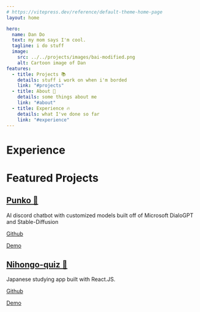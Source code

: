```yaml
---
# https://vitepress.dev/reference/default-theme-home-page
layout: home    

hero:
  name: Dan Do
  text: my mom says I'm cool.
  tagline: i do stuff
  image:
    src: ../../projects/images/bai-modified.png
    alt: Cartoon image of Dan
features:
  - title: Projects 📚
    details: stuff i work on when i'm borded
    link: "#projects"
  - title: About 👺
    details: some things about me
    link: "#about"
  - title: Experience 🔥
    details: what I've done so far
    link: "#experience"
---
```



<script setup>
import {
  VPTeamPage,
  VPTeamPageTitle,
  VPTeamMembers,
  VPTeamPageSection
} from 'vitepress/theme';

import { ref } from 'vue'

const tabList = ["Alarm.com", "University of Virginia", "HLAB", "Alarm.com"];
const coreMembers = [  {
    avatar: '../../projects/images/bai-modified.png',
    links: [
      { icon: 'github', link: 'https://github.com/BiaDd' },
      { icon: 'linkedin', link: 'https://www.linkedin.com/in/dan-do-dxd3' }
    ]
    title: "Code Monkey"
  }];

const count = ref(0)
</script>
   

<div class="animated" name="about" id="about">
  <VPTeamPage>
    <VPTeamPageTitle>
      <template #title>About Me</template>
      <template #lead>Just some kid that knows a little bit of coding. I like making beats and listening to jazz in my free time. Omlettes and egg fried rice are my best dishes but I also enjoy baking. I like to think of myself as a pro gamer but I'm kind of bad at videogames.</template>
    </VPTeamPageTitle>
    <VPTeamMembers size="medium" :members="coreMembers" />
  </VPTeamPage>
</div>

<!-- Custom home layout -->
<div class="section" name="experience" id="experience">
  <h1 class="section-title">Experience</h1>
  <div class="app-tabs">
    <app-tabs :tabList="tabList">
      <template v-slot:tabPanel-1> 
        <h2>Full-Stack Software Engineer @ Alarm.com</h2>
        <p>- March 2023 - Present</p>
        <ul class="job-content">
          <li>Coffee</li>
          <li>Tea</li>
          <li>Milk</li>
        </ul>
      </template>
      <template v-slot:tabPanel-2>
        <h2>Software Development Essentials Teaching Assistant</h2>
        <p>- August 2022 - December 2022</p>
        <ul class="job-content">
          <li>Conducted office hours to assist students with Java programming and GitHub questions</li>
          <li>Graded written exercises, coding assignments, and assessments</li>
        </ul>
      </template>
      <template v-slot:tabPanel-3>
        <h2>HLAB Global Mentor</h2>
        <p>- August 2022 - February 2022</p>
        <ul class="job-content">
          <li>Created 12 game seminars for students using JavaScript and p5.js</li>
          <li>Coordinated with Japanese mentors to organize summer and winter sessions for 200+ high school students</li>
          <li>Educated students on fundamental programming topics and collaboration techniques</li>
        </ul>
      </template>
      <template v-slot:tabPanel-4>
        <h2>Software Engineering Intern @ Alarm.com</h2>
        <p>- June 2022 - August 2022</p>
        <ul class="job-content">
          <li>Introduced reusable Ember components to enhance scalability and facilitate DRY coding principle</li>
          <li>Built Ember applications with Typescript and C#, improving maintainability and reducing code by over 50%</li>
        </ul>
      </template>
    </app-tabs>
  </div>
</div>

<!-- Custom home layout -->
<div class="section" name="projects" id="projects">
  <h1 class="section-title">Featured Projects</h1>
  <div class="custom-layout punko">
    <a href="projects/punko"><h2>Punko 💩</h2></a>
    <p>AI discord chatbot with customized models built off of Microsoft DialoGPT and Stable-Diffusion</p>
    <div class='button-section'>
      <a href="https://github.com/BiaDd/Punko" target="_blank" class="btn">Github</a>
      <a href="https://huggingface.co/BiaDd/DialoGPT-medium-Punko" target="_blank" class="btn-disabled"><p>Demo</p></a>
    </div>
  </div>

  <div class="custom-layout nihongo">
    <a href="projects/nihongo-quiz"><h2>Nihongo-quiz 📖</h2></a>
    <p>Japanese studying app built with React.JS.</p>
    <div class='button-section'>
      <a href="https://github.com/BiaDd/react-quiz" target="_blank" class="btn">Github</a>
      <a href="https://nihongo-quiz.vercel.app/" target="_blank" class="btn-disabled"><p>Demo</p></a>
    </div>
  </div>
</div>